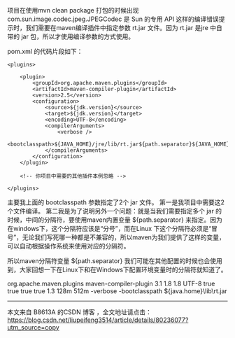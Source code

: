 项目在使用mvn clean package 打包的时候出现 com.sun.image.codec.jpeg.JPEGCodec 是 Sun 的专用 API 这样的编译错误提示时，我们需要在maven编译插件中指定参数 rt.jar 文件。因为 rt.jar 是jre 中自带的 jar 包，所以才使用编译参数的方式使用。

pom.xml 的代码片段如下：

<build>

    <plugins>

        <plugin>
            <groupId>org.apache.maven.plugins</groupId>
            <artifactId>maven-compiler-plugin</artifactId>
            <version>2.5</version>
            <configuration>
                <source>${jdk.version}</source>
                <target>${jdk.version}</target>
                <encoding>UTF-8</encoding>
                <compilerArguments>
                    <verbose />
                    <bootclasspath>${JAVA_HOME}/jre/lib/rt.jar${path.separator}${JAVA_HOME}/jre/lib/jce.jar</bootclasspath>
                </compilerArguments>    
            </configuration>
        </plugin>

        <!-- 你项目中需要的其他插件本例忽略 -->

    </plugins>
</build>
主要我上面的 bootclasspath 参数指定了2个 jar 文件。 
第一是我项目中需要这2个文件编译。 
第二我是为了说明另外一个问题：就是当我们需要指定多个 jar 的时候，中间的分隔符，要使用maven内置变量 ${path.separator} 来指定。因为在windows下，这个分隔符应该是“分号”，而在Linux 下这个分隔符必须是“冒号”，无论我们写死哪一种都是不兼容的，所以maven为我们提供了这样的变量，可以自动根据操作系统来使用对应的分隔符。

所以maven分隔符变量 ${path.separator} 我们可能在其他配置的时候也会使用到，大家回想一下在Linux下和在Windows下配置环境变量时的分隔符就知道了。


<plugin>                                                                                                                                      
    <!-- 指定maven编译的jdk版本,如果不指定,maven3默认用jdk 1.5 maven2默认用jdk1.3 -->                                                                           
    <groupId>org.apache.maven.plugins</groupId>                                                                                               
    <artifactId>maven-compiler-plugin</artifactId>                                                                                            
    <version>3.1</version>                                                                                                                    
    <configuration>                                                                                                                           
        <!-- 一般而言，target与source是保持一致的，但是，有时候为了让程序能在其他版本的jdk中运行(对于低版本目标jdk，源代码中不能使用低版本jdk中不支持的语法)，会存在target不同于source的情况 -->                    
        <source>1.8</source> <!-- 源代码使用的JDK版本 -->                                                                                             
        <target>1.8</target> <!-- 需要生成的目标class文件的编译版本 -->                                                                                     
        <encoding>UTF-8</encoding><!-- 字符集编码 -->
        <skipTests>true</skipTests><!-- 跳过测试 -->                                                                             
        <verbose>true</verbose>
        <showWarnings>true</showWarnings>                                                                                                               
        <fork>true</fork><!-- 要使compilerVersion标签生效，还需要将fork设为true，用于明确表示编译版本配置的可用 -->                                                        
        <executable><!-- path-to-javac --></executable><!-- 使用指定的javac命令，例如：<executable>${JAVA_1_4_HOME}/bin/javac</executable> -->           
        <compilerVersion>1.3</compilerVersion><!-- 指定插件将使用的编译器的版本 -->                                                                         
        <meminitial>128m</meminitial><!-- 编译器使用的初始内存 -->                                                                                      
        <maxmem>512m</maxmem><!-- 编译器使用的最大内存 -->                                                                                              
        <compilerArgument>-verbose -bootclasspath ${java.home}\lib\rt.jar</compilerArgument><!-- 这个选项用来传递编译器自身不包含但是却支持的参数选项 -->               
    </configuration>                                                                                                                          
</plugin>                    

---------------------

本文来自 B8613A 的CSDN 博客 ，全文地址请点击：https://blog.csdn.net/liupeifeng3514/article/details/80236077?utm_source=copy 

